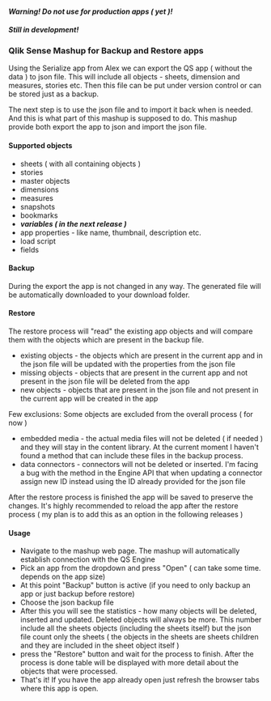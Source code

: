 #### ***Warning! Do not use for production apps ( yet )!***
#### ***Still in development!***

### Qlik Sense Mashup for Backup and Restore apps

Using the Serialize app from Alex we can export the QS app ( without the data ) to json file. This will include all objects - sheets, dimension and measures, stories etc. Then this file can be put under version control or can be stored just as a backup.

The next step is to use the json file and to import it back when is needed. And this is what part of this mashup is supposed to do.
This mashup provide both export the app to json and import the json file.

#### Supported objects
* sheets ( with all containing objects )
* stories
* master objects
* dimensions
* measures
* snapshots
* bookmarks
* ***variables ( in the next release )***
* app properties - like name, thumbnail, description etc.
* load script
* fields

#### Backup
During the export the app is not changed in any way. The generated file will be automatically downloaded to your download folder.

#### Restore
The restore process will "read" the existing app objects and will compare them with the objects which are present in the backup file.

* existing objects - the objects which are present in the current app and in the json file will be updated with the properties from the json file
* missing objects - objects that are present in the current app and not present in the json file will be deleted from the app
* new objects - objects that are present in the json file and not present in the current app will be created in the app

Few exclusions:
Some objects are excluded from the overall process ( for now )

* embedded media - the actual media files will not be deleted ( if needed ) and they will stay in the content library. At the current moment I haven't found a method that can include these files in the backup process.
* data connectors - connectors will not be deleted or inserted. I'm facing a bug with the method in the Engine API that when updating a connector assign new ID instead using the ID already provided for the json file

After the restore process is finished the app will be saved to preserve the changes. It's highly recommended to reload the app after the restore process ( my plan is to add this as an option in the following releases )

#### Usage

* Navigate to the mashup web page. The mashup will automatically establish connection with the QS Engine
* Pick an app from the dropdown and press "Open" ( can take some time. depends on the app size)
* At this point "Backup" button is active (if you need to only backup an app or just backup before restore)
* Choose the json backup file
* After this you will see the statistics - how many objects will be deleted, inserted and updated. Deleted objects will always be more. This number include all the sheets objects (including the sheets itself) but the json file count only the sheets ( the objects in the sheets are sheets children and they are included in the sheet object itself )
* press the "Restore" button and wait for the process to finish. After the process is done table will be displayed with more detail about the objects that were processed.
* That's it! If you have the app already open just refresh the browser tabs where this app is open.
